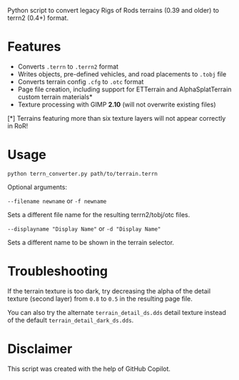 Python script to convert legacy Rigs of Rods terrains (0.39 and older) to terrn2 (0.4+) format.

# Features

  - Converts `.terrn` to `.terrn2` format
  - Writes objects, pre-defined vehicles, and road placements to `.tobj` file
  - Converts terrain config `.cfg` to `.otc` format
  - Page file creation, including support for ETTerrain and AlphaSplatTerrain custom terrain materials*
  - Texture processing with GIMP **2.10** (will not overwrite existing files)
  
[*] Terrains featuring more than six texture layers will not appear correctly in RoR!

# Usage

`python terrn_converter.py path/to/terrain.terrn`

Optional arguments:

`--filename newname` or `-f newname`

Sets a different file name for the resulting terrn2/tobj/otc files. 

`--displayname "Display Name"` or `-d "Display Name"`

Sets a different name to be shown in the terrain selector.

# Troubleshooting

If the terrain texture is too dark, try decreasing the alpha of the detail texture (second layer) from `0.8` to `0.5`  in the resulting page file.

You can also try the alternate `terrain_detail_ds.dds` detail texture instead of the default `terrain_detail_dark_ds.dds`.

# Disclaimer

This script was created with the help of GitHub Copilot.

